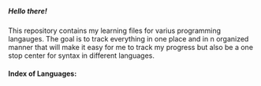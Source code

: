 ##### Hello there!

This repository contains my learning files for varius programming langauges.
The goal is to track everything in one place and in n organized manner that will make it easy for me to track my progress but also be a one stop center for syntax in different languages. 

#### Index of Languages:
